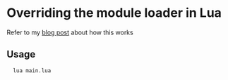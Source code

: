 # Overriding the module loader in Lua

Refer to my [blog post](https://mark1626.github.io/posts/2021/04/21/lua-module-loader/) about how this works

## Usage

```
  lua main.lua
```
